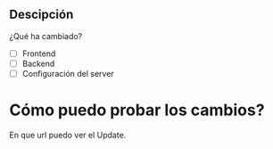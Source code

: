 ## Descipción
¿Qué ha cambiado?

- [ ] Frontend
- [ ] Backend
- [ ] Configuración del server

# Cómo puedo probar los cambios?
En que url puedo ver el Update.
